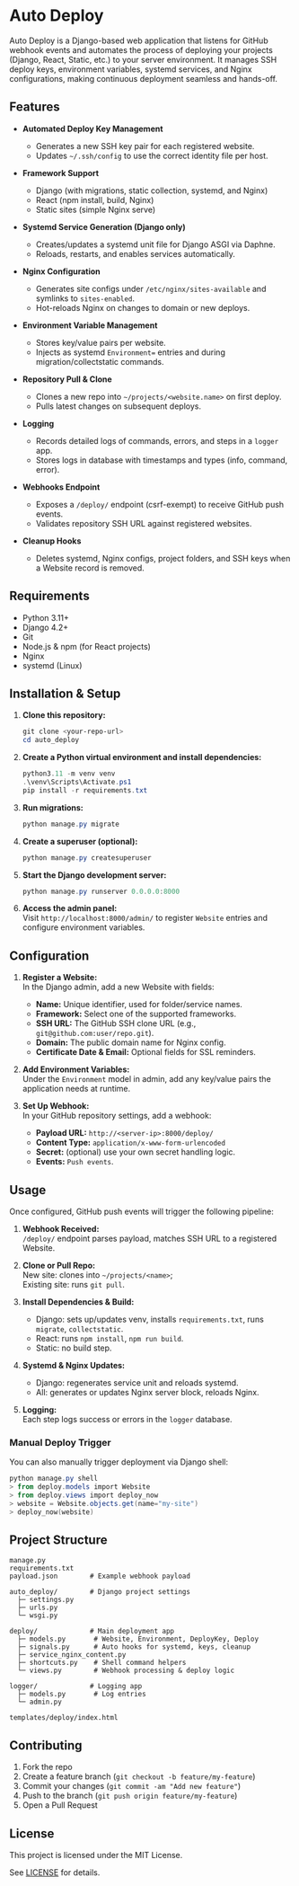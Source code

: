 # Auto Deploy

Auto Deploy is a Django-based web application that listens for GitHub webhook events and automates the process of deploying your projects (Django, React, Static, etc.) to your server environment. It manages SSH deploy keys, environment variables, systemd services, and Nginx configurations, making continuous deployment seamless and hands-off.

## Features

- **Automated Deploy Key Management**

  - Generates a new SSH key pair for each registered website.
  - Updates `~/.ssh/config` to use the correct identity file per host.

- **Framework Support**

  - Django (with migrations, static collection, systemd, and Nginx)
  - React (npm install, build, Nginx)
  - Static sites (simple Nginx serve)

- **Systemd Service Generation (Django only)**

  - Creates/updates a systemd unit file for Django ASGI via Daphne.
  - Reloads, restarts, and enables services automatically.

- **Nginx Configuration**

  - Generates site configs under `/etc/nginx/sites-available` and symlinks to `sites-enabled`.
  - Hot-reloads Nginx on changes to domain or new deploys.

- **Environment Variable Management**

  - Stores key/value pairs per website.
  - Injects as systemd `Environment=` entries and during migration/collectstatic commands.

- **Repository Pull & Clone**

  - Clones a new repo into `~/projects/<website.name>` on first deploy.
  - Pulls latest changes on subsequent deploys.

- **Logging**

  - Records detailed logs of commands, errors, and steps in a `logger` app.
  - Stores logs in database with timestamps and types (info, command, error).

- **Webhooks Endpoint**

  - Exposes a `/deploy/` endpoint (csrf-exempt) to receive GitHub push events.
  - Validates repository SSH URL against registered websites.

- **Cleanup Hooks**
  - Deletes systemd, Nginx configs, project folders, and SSH keys when a Website record is removed.

## Requirements

- Python 3.11+
- Django 4.2+
- Git
- Node.js & npm (for React projects)
- Nginx
- systemd (Linux)

## Installation & Setup

1. **Clone this repository:**

   ```powershell
   git clone <your-repo-url>
   cd auto_deploy
   ```

2. **Create a Python virtual environment and install dependencies:**

   ```powershell
   python3.11 -m venv venv
   .\venv\Scripts\Activate.ps1
   pip install -r requirements.txt
   ```

3. **Run migrations:**

   ```powershell
   python manage.py migrate
   ```

4. **Create a superuser (optional):**

   ```powershell
   python manage.py createsuperuser
   ```

5. **Start the Django development server:**

   ```powershell
   python manage.py runserver 0.0.0.0:8000
   ```

6. **Access the admin panel:**  
   Visit `http://localhost:8000/admin/` to register `Website` entries and configure environment variables.

## Configuration

1. **Register a Website:**  
   In the Django admin, add a new Website with fields:

   - **Name:** Unique identifier, used for folder/service names.
   - **Framework:** Select one of the supported frameworks.
   - **SSH URL:** The GitHub SSH clone URL (e.g., `git@github.com:user/repo.git`).
   - **Domain:** The public domain name for Nginx config.
   - **Certificate Date & Email:** Optional fields for SSL reminders.

2. **Add Environment Variables:**  
   Under the `Environment` model in admin, add any key/value pairs the application needs at runtime.

3. **Set Up Webhook:**  
   In your GitHub repository settings, add a webhook:
   - **Payload URL:** `http://<server-ip>:8000/deploy/`
   - **Content Type:** `application/x-www-form-urlencoded`
   - **Secret:** (optional) use your own secret handling logic.
   - **Events:** `Push events`.

## Usage

Once configured, GitHub push events will trigger the following pipeline:

1. **Webhook Received:**  
   `/deploy/` endpoint parses payload, matches SSH URL to a registered Website.

2. **Clone or Pull Repo:**  
   New site: clones into `~/projects/<name>`;  
   Existing site: runs `git pull`.

3. **Install Dependencies & Build:**

   - Django: sets up/updates venv, installs `requirements.txt`, runs `migrate`, `collectstatic`.
   - React: runs `npm install`, `npm run build`.
   - Static: no build step.

4. **Systemd & Nginx Updates:**

   - Django: regenerates service unit and reloads systemd.
   - All: generates or updates Nginx server block, reloads Nginx.

5. **Logging:**  
   Each step logs success or errors in the `logger` database.

### Manual Deploy Trigger

You can also manually trigger deployment via Django shell:

```powershell
python manage.py shell
> from deploy.models import Website
> from deploy.views import deploy_now
> website = Website.objects.get(name="my-site")
> deploy_now(website)
```

## Project Structure

```
manage.py
requirements.txt
payload.json        # Example webhook payload

auto_deploy/        # Django project settings
  ├─ settings.py
  ├─ urls.py
  └─ wsgi.py

deploy/             # Main deployment app
  ├─ models.py       # Website, Environment, DeployKey, Deploy
  ├─ signals.py      # Auto hooks for systemd, keys, cleanup
  ├─ service_nginx_content.py
  ├─ shortcuts.py    # Shell command helpers
  └─ views.py        # Webhook processing & deploy logic

logger/             # Logging app
  ├─ models.py       # Log entries
  └─ admin.py

templates/deploy/index.html
```

## Contributing

1. Fork the repo
2. Create a feature branch (`git checkout -b feature/my-feature`)
3. Commit your changes (`git commit -am "Add new feature"`)
4. Push to the branch (`git push origin feature/my-feature`)
5. Open a Pull Request

## License

This project is licensed under the MIT License.

See [LICENSE](LICENSE) for details.
